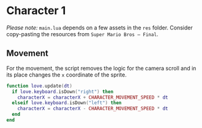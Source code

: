 # Character 1

_Please note:_ `main.lua` depends on a few assets in the `res` folder. Consider copy-pasting the resources from `Super Mario Bros — Final`.

## Movement

For the movement, the script removes the logic for the camera scroll and in its place changes the `x` coordinate of the sprite.

```lua
function love.update(dt)
  if love.keyboard.isDown("right") then
    characterX = characterX + CHARACTER_MOVEMENT_SPEED * dt
  elseif love.keyboard.isDown("left") then
    characterX = characterX - CHARACTER_MOVEMENT_SPEED * dt
  end
end
```
